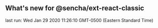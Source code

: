 ## What's new for @sencha/ext-react-classic

last run: Wed Jan 29 2020 11:26:10 GMT-0500 (Eastern Standard Time)

#